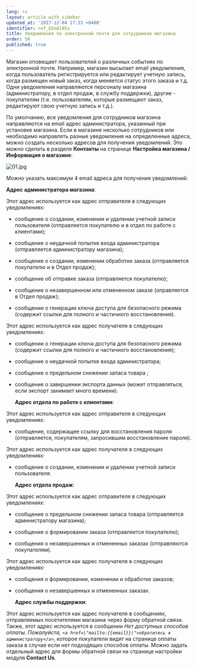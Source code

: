 ```yaml
---
lang: ru
layout: article_with_sidebar
updated_at: '2017-12-04 17:33 +0400'
identifier: ref_bSnAl0Ss
title: Уведомления по электронной почте для сотрудников магазина
order: 50
published: true
---
```

Магазин оповещает пользователей о различных событиях по электронной почте. Например, магазин высылает email уведомления, когда пользователь регистрируется или редактирует учетную запись, когда размещен новый заказ, когда меняется статус этого заказа и т.д. Одни уведомления направляются персоналу магазина (администратору, в отдел продаж, в службу поддержки), другие - покупателям (т.е. пользователям, которые размещают заказ, редактируют свою учетную запись и т.д.). 

По умолчанию, все уведомления для сотрудников магазина направляются на email адрес администратора, указанный при установке магазина. Если в магазине несколько сотрудников или необходимо направлять разные уведомления на определенные адреса, можно создать несколько адресов для получения уведомлений. Это можно сделать в разделе **Контакты** на странице **Настройка магазина / Информация о магазине**:

![01.jpg]({{site.baseurl}}/attachments/ref_bSnAl0Ss/01.jpg)

Можно указать максимум 4 email адреса для получения уведомлений:

   **Адрес администратора магазина**:

Этот адрес используется как адрес отправителя в следующих уведомлениях:

- сообщение о создании, изменении и удалении учетной записи пользователя (отправляется покупателю и в отдел по работе с клиентами);

- сообщение о неудачной попытке входа администратора (отправляется администратору магазина);

- сообщение о создании, изменении  обработке заказа (отправляется покупателю и в Отдел продаж);

- сообщение об отправке заказа (отправляется покупателю);

- сообщение о незавершенном или отмененном заказе (оправляется в Отдел продаж);

- сообщении о генерации ключа доступа для безопасного режима (содержит ссылки для полного и частичного восстановления).

Этот адрес используется как адрес получателя в следующих уведомлениях:

- сообщении о генерации ключа доступа для безопасного режима (содержит ссылки для полного и частичного восстановления);

- сообщение о неудачной попытке входа администратора;

- сообщение о предельном снижении запаса товара ;

- сообщение о завершении экспорта данных (может отправляться, если экспорт занимает много времени).


   **Адрес отдела по работе с клиентами**: 

Этот адрес используется как адрес отправителя в следующих уведомлениях:

- сообщение, содержащее ссылку для восстановления пароля (отправляется, покупателям, запросившим восстановление пароля).

Этот адрес используется как адрес получателя в следующих уведомлениях:

- сообщение о создании, изменении и удалении учетной записи пользователя.


   **Адрес отдела продаж**:

Этот адрес используется как адрес отправителя в следующих уведомлениях:

- сообщение о предельном снижении запаса товара (отправляется администратору магазина);

- сообщение о формировании заказа (отправляется покупателю);

- сообщения о незавершенных и отмененных заказах (отправляются покупателям).

Этот адрес используется как адрес получателя в следующих уведомлениях:

- сообщения о формировании, изменении и обработке заказов;

- сообщения о незавершенных и отмененных заказах.


   **Адрес службы поддержки**: 

Этот адрес используется как адрес получателя в сообщениях, отправляемых посетителями магазина через форму обратной связи. Также, этот адрес используется в сообщении _Нет доступных способов оплаты. Пожалуйста, `<a href=\"mailto:{{email}}\">обратитесь к администратору</a>`_, которое покупатели видят на странице оплаты заказа в случае если нет подходящих способов оплаты. Можно задать отдельный адрес для формы обратной связи на странице настройки модуля **Contact Us**.
